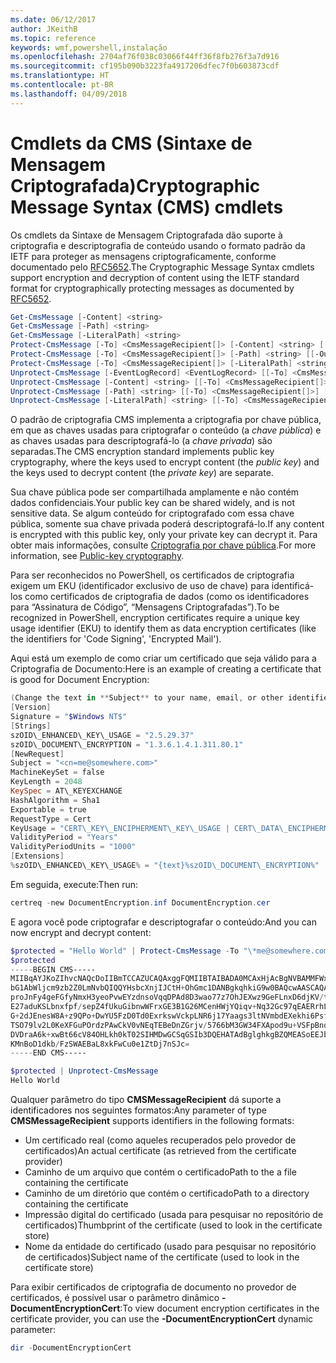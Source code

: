 ```yaml
---
ms.date: 06/12/2017
author: JKeithB
ms.topic: reference
keywords: wmf,powershell,instalação
ms.openlocfilehash: 2704af76f038c03066f44ff36f8fb276f3a7d916
ms.sourcegitcommit: cf195b090b3223fa4917206dfec7f0b603873cdf
ms.translationtype: HT
ms.contentlocale: pt-BR
ms.lasthandoff: 04/09/2018
---
```

# <a name="cryptographic-message-syntax-cms-cmdlets"></a><span data-ttu-id="d2749-102">Cmdlets da CMS (Sintaxe de Mensagem Criptografada)</span><span class="sxs-lookup"><span data-stu-id="d2749-102">Cryptographic Message Syntax (CMS) cmdlets</span></span>

<span data-ttu-id="d2749-103">Os cmdlets da Sintaxe de Mensagem Criptografada dão suporte à criptografia e descriptografia de conteúdo usando o formato padrão da IETF para proteger as mensagens criptograficamente, conforme documentado pelo [RFC5652](https://tools.ietf.org/html/rfc5652).</span><span class="sxs-lookup"><span data-stu-id="d2749-103">The Cryptographic Message Syntax cmdlets support encryption and decryption of content using the IETF standard format for cryptographically protecting messages as documented by [RFC5652](https://tools.ietf.org/html/rfc5652).</span></span>

```powershell
Get-CmsMessage [-Content] <string>
Get-CmsMessage [-Path] <string>
Get-CmsMessage [-LiteralPath] <string>
Protect-CmsMessage [-To] <CmsMessageRecipient[]> [-Content] <string> [[-OutFile] <string>]
Protect-CmsMessage [-To] <CmsMessageRecipient[]> [-Path] <string> [[-OutFile] <string>]
Protect-CmsMessage [-To] <CmsMessageRecipient[]> [-LiteralPath] <string> [[-OutFile] <string>]
Unprotect-CmsMessage [-EventLogRecord] <EventLogRecord> [[-To] <CmsMessageRecipient[]>] [-IncludeContext]
Unprotect-CmsMessage [-Content] <string> [[-To] <CmsMessageRecipient[]>] [-IncludeContext]
Unprotect-CmsMessage [-Path] <string> [[-To] <CmsMessageRecipient[]>] [-IncludeContext]
Unprotect-CmsMessage [-LiteralPath] <string> [[-To] <CmsMessageRecipient[]>] [-IncludeContext]
```

<span data-ttu-id="d2749-104">O padrão de criptografia CMS implementa a criptografia por chave pública, em que as chaves usadas para criptografar o conteúdo (a *chave pública*) e as chaves usadas para descriptografá-lo (a *chave privada*) são separadas.</span><span class="sxs-lookup"><span data-stu-id="d2749-104">The CMS encryption standard implements public key cryptography, where the keys used to encrypt content (the *public key*) and the keys used to decrypt content (the *private key*) are separate.</span></span>

<span data-ttu-id="d2749-105">Sua chave pública pode ser compartilhada amplamente e não contém dados confidenciais.</span><span class="sxs-lookup"><span data-stu-id="d2749-105">Your public key can be shared widely, and is not sensitive data.</span></span> <span data-ttu-id="d2749-106">Se algum conteúdo for criptografado com essa chave pública, somente sua chave privada poderá descriptografá-lo.</span><span class="sxs-lookup"><span data-stu-id="d2749-106">If any content is encrypted with this public key, only your private key can decrypt it.</span></span> <span data-ttu-id="d2749-107">Para obter mais informações, consulte [Criptografia por chave pública](https://en.wikipedia.org/wiki/Public-key_cryptography).</span><span class="sxs-lookup"><span data-stu-id="d2749-107">For more information, see [Public-key cryptography](https://en.wikipedia.org/wiki/Public-key_cryptography).</span></span>

<span data-ttu-id="d2749-108">Para ser reconhecidos no PowerShell, os certificados de criptografia exigem um EKU (identificador exclusivo de uso de chave) para identificá-los como certificados de criptografia de dados (como os identificadores para “Assinatura de Código”, “Mensagens Criptografadas”).</span><span class="sxs-lookup"><span data-stu-id="d2749-108">To be recognized in PowerShell, encryption certificates require a unique key usage identifier (EKU) to identify them as data encryption certificates (like the identifiers for 'Code Signing', 'Encrypted Mail').</span></span>

<span data-ttu-id="d2749-109">Aqui está um exemplo de como criar um certificado que seja válido para a Criptografia de Documento:</span><span class="sxs-lookup"><span data-stu-id="d2749-109">Here is an example of creating a certificate that is good for Document Encryption:</span></span>

```powershell
(Change the text in **Subject** to your name, email, or other identifier), and put in a file (i.e.: DocumentEncryption.inf):
[Version]
Signature = "$Windows NT$"
[Strings]
szOID\_ENHANCED\_KEY\_USAGE = "2.5.29.37"
szOID\_DOCUMENT\_ENCRYPTION = "1.3.6.1.4.1.311.80.1"
[NewRequest]
Subject = "<cn=me@somewhere.com>"
MachineKeySet = false
KeyLength = 2048
KeySpec = AT\_KEYEXCHANGE
HashAlgorithm = Sha1
Exportable = true
RequestType = Cert
KeyUsage = "CERT\_KEY\_ENCIPHERMENT\_KEY\_USAGE | CERT\_DATA\_ENCIPHERMENT\_KEY\_USAGE"
ValidityPeriod = "Years"
ValidityPeriodUnits = "1000"
[Extensions]
%szOID\_ENHANCED\_KEY\_USAGE% = "{text}%szOID\_DOCUMENT\_ENCRYPTION%"
```

<span data-ttu-id="d2749-110">Em seguida, execute:</span><span class="sxs-lookup"><span data-stu-id="d2749-110">Then run:</span></span>
```powershell
certreq -new DocumentEncryption.inf DocumentEncryption.cer
```

<span data-ttu-id="d2749-111">E agora você pode criptografar e descriptografar o conteúdo:</span><span class="sxs-lookup"><span data-stu-id="d2749-111">And you can now encrypt and decrypt content:</span></span>

```powershell
$protected = "Hello World" | Protect-CmsMessage -To "\*me@somewhere.com\*[](mailto:*leeholm@microsoft.com*)"
$protected
-----BEGIN CMS-----
MIIBqAYJKoZIhvcNAQcDoIIBmTCCAZUCAQAxggFQMIIBTAIBADA0MCAxHjAcBgNVBAMMFWxlZWhv
bG1AbWljcm9zb2Z0LmNvbQIQQYHsbcXnjIJCtH+OhGmc1DANBgkqhkiG9w0BAQcwAASCAQAnkFHM
proJnFy4geFGfyNmxH3yeoPvwEYzdnsoVqqDPAd8D3wao77z7OhJEXwz9GeFLnxD6djKV/tF4PxR
E27aduKSLbnxfpf/sepZ4fUkuGibnwWFrxGE3B1G26MCenHWjYQiqv+Nq32Gc97qEAERrhLv6S4R
G+2dJEnesW8A+z9QPo+DwYU5FzD0Td0ExrkswVckpLNR6j17Yaags3ltNVmbdEXekhi6Psf2MLMP
TSO79lv2L0KeXFGuPOrdzPAwCkV0vNEqTEBeDnZGrjv/5766bM3GW34FXApod9u+VSFpBnqVOCBA
DVDraA6k+xwBt66cV84OHLkh0kT02SIHMDwGCSqGSIb3DQEHATAdBglghkgBZQMEASoEEJbJaiRl
KMnBoD1dkb/FzSWAEBaL8xkFwCu0e1ZtDj7nSJc=
-----END CMS-----

$protected | Unprotect-CmsMessage
Hello World
```

<span data-ttu-id="d2749-112">Qualquer parâmetro do tipo **CMSMessageRecipient** dá suporte a identificadores nos seguintes formatos:</span><span class="sxs-lookup"><span data-stu-id="d2749-112">Any parameter of type **CMSMessageRecipient** supports identifiers in the following formats:</span></span>
- <span data-ttu-id="d2749-113">Um certificado real (como aqueles recuperados pelo provedor de certificados)</span><span class="sxs-lookup"><span data-stu-id="d2749-113">An actual certificate (as retrieved from the certificate provider)</span></span>
- <span data-ttu-id="d2749-114">Caminho de um arquivo que contém o certificado</span><span class="sxs-lookup"><span data-stu-id="d2749-114">Path to the a file containing the certificate</span></span>
- <span data-ttu-id="d2749-115">Caminho de um diretório que contém o certificado</span><span class="sxs-lookup"><span data-stu-id="d2749-115">Path to a directory containing the certificate</span></span>
- <span data-ttu-id="d2749-116">Impressão digital do certificado (usada para pesquisar no repositório de certificados)</span><span class="sxs-lookup"><span data-stu-id="d2749-116">Thumbprint of the certificate (used to look in the certificate store)</span></span>
- <span data-ttu-id="d2749-117">Nome da entidade do certificado (usado para pesquisar no repositório de certificados)</span><span class="sxs-lookup"><span data-stu-id="d2749-117">Subject name of the certificate (used to look in the certificate store)</span></span>

<span data-ttu-id="d2749-118">Para exibir certificados de criptografia de documento no provedor de certificados, é possível usar o parâmetro dinâmico **-DocumentEncryptionCert**:</span><span class="sxs-lookup"><span data-stu-id="d2749-118">To view document encryption certificates in the certificate provider, you can use the **-DocumentEncryptionCert** dynamic parameter:</span></span>

```powershell
dir -DocumentEncryptionCert
```
